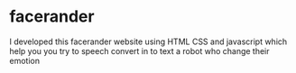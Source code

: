 # facerander
I developed this facerander website using HTML CSS and javascript which help you you try to speech convert in to text a robot who change their emotion

